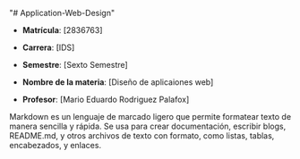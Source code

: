 "# Application-Web-Design" 
- **Matrícula**: [2836763]
- **Carrera**: [IDS]
- **Semestre**: [Sexto Semestre]

- **Nombre de la materia**: [Diseño de aplicaiones web]
- **Profesor**: [Mario Eduardo Rodriguez Palafox]

Markdown es un lenguaje de marcado ligero que permite formatear texto de manera sencilla y rápida. Se usa para crear documentación, escribir blogs, README.md, y otros archivos de texto con formato, como listas, tablas, encabezados, y enlaces.
